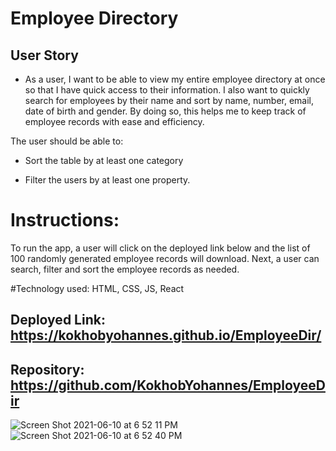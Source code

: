 # Employee Directory

## User Story

- As a user, I want to be able to view my entire employee directory at once so that I have quick access to their information. I also want to quickly search for employees by their name and sort by name, number, email, date of birth and gender. By doing so, this helps me to keep track of employee records with ease and efficiency. 

The user should be able to:

- Sort the table by at least one category

- Filter the users by at least one property.

# Instructions:

To run the app, a user will click on the deployed link below and the list of 100 randomly generated employee records will download. Next, a user can search, filter and sort the employee records as needed. 

#Technology used: HTML, CSS, JS, React

## Deployed Link:  https://kokhobyohannes.github.io/EmployeeDir/

## Repository: https://github.com/KokhobYohannes/EmployeeDir

![Screen Shot 2021-06-10 at 6 52 11 PM](https://user-images.githubusercontent.com/72357196/121606888-fa2bc680-ca1c-11eb-8a9c-de7cea0efb7b.png)
![Screen Shot 2021-06-10 at 6 52 40 PM](https://user-images.githubusercontent.com/72357196/121606916-0a43a600-ca1d-11eb-9175-4dcf6882e845.png)
